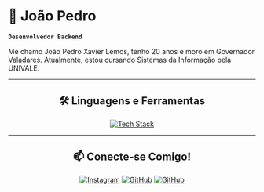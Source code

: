 # 🦇 João Pedro

**`Desenvolvedor Backend`**

Me chamo João Pedro Xavier Lemos, tenho 20 anos e moro em Governador Valadares. Atualmente, estou cursando Sistemas da Informação pela UNIVALE.

---

<h2 align="center">🛠️ Linguagens e Ferramentas</h2>

<p align="center">
  <a href="https://skillicons.dev">
    <img src="https://skillicons.dev/icons?i=html,css,javascript,python,django,mysql,git" alt="Tech Stack"/>
  </a>
</p>

---

<h2 align="center">📫 Conecte-se Comigo!</h2>

<div align = "center">

[![Instagram](https://img.shields.io/badge/Instagram-E4405F?style=for-the-badge&logo=instagram&logoColor=white)](https://www.instagram.com/joaopedroxavierl/)
[![GitHub](https://img.shields.io/badge/GitHub-100000?style=for-the-badge&logo=github&logoColor=white)](https://github.com/Lemoswayne?tab=overview&from=2023-03-01&to=2023-03-07)
[![GitHub](https://img.shields.io/badge/LinkedIn-0077B5?style=for-the-badge&logo=linkedin&logoColor=white)](https://www.linkedin.com/in/joão-pedro-xavier-lemos-3396a427b/)

<div align = "center">
